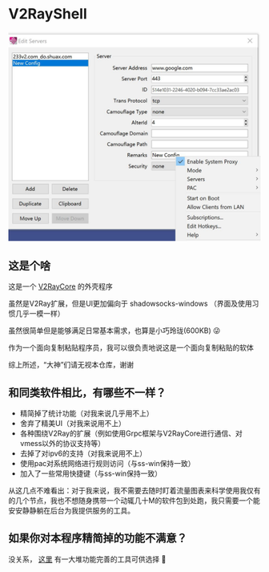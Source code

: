 V2RayShell
==============================

![preview](preview.jpg)

## 这是个啥

这是一个 [V2RayCore](https://github.com/v2ray/v2ray-core) 的外壳程序

虽然是V2Ray扩展，但是UI更加偏向于 shadowsocks-windows （界面及使用习惯几乎一模一样）

虽然很简单但是能够满足日常基本需求，也算是小巧玲珑(600KB) 😜

作为一个面向复制粘贴程序员，我可以很负责地说这是一个面向复制粘贴的软体

综上所述，“大神”们请无视本仓库，谢谢

## 和同类软件相比，有哪些不一样？

- 精简掉了统计功能（对我来说几乎用不上）
- 舍弃了精美UI（对我来说用不上）
- 各种围绕V2Ray的扩展（例如使用Grpc框架与V2RayCore进行通信、对vmess以外的协议支持等）
- 去掉了对ipv6的支持（对我来说用不上）
- 使用pac对系统网络进行规则访问（与ss-win保持一致）
- 加入了一些常用快捷键（与ss-win保持一致）

从这几点不难看出：对于我来说，我不需要去随时盯着流量图表来科学使用我仅有的几个节点，我也不想随身携带一个动辄几十M的软件包到处跑，我只需要一个能安安静静躺在后台为我提供服务的工具。

## 如果你对本程序精简掉的功能不满意？

没关系， [这里](https://www.v2ray.com/awesome/tools.html) 有一大堆功能完善的工具可供选择 🤞
